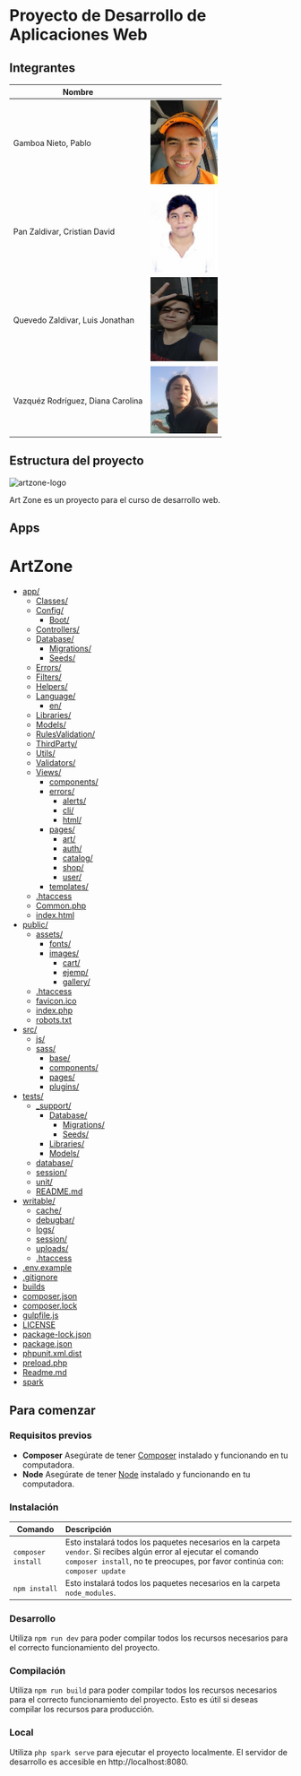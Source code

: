 # Proyecto de Desarrollo de Aplicaciones Web

## Integrantes 

| Nombre | <!-- --> |
|--------|-|
|Gamboa Nieto, Pablo|<img src="./team/ProfilePicPablo2.jpeg" width="120" height="150">|
|Pan Zaldivar, Cristian David| <img src="./team/cristianPan.jpeg" width="120" height="150"> |
|Quevedo Zaldivar, Luis Jonathan| <img src="./team/Luis.jpeg" width="120" height="150">|
|Vazquéz Rodríguez, Diana Carolina| <img src="./team/DianaVazquez.png" width="120" height="120"> |

## Estructura del proyecto

![artzone-logo](https://i.imgur.com/CrwsAB7.png)

Art Zone es un proyecto para el curso de desarrollo web. 

## Apps

# ArtZone

- [app/](app)
  - [Classes/](app\Classes)
  - [Config/](app\Config)
    - [Boot/](app\Config\Boot)
  - [Controllers/](app\Controllers)
  - [Database/](app\Database)
    - [Migrations/](app\Database\Migrations)
    - [Seeds/](app\Database\Seeds)
  - [Errors/](app\Errors)
  - [Filters/](app\Filters)
  - [Helpers/](app\Helpers)
  - [Language/](app\Language)
    - [en/](app\Language\en)
  - [Libraries/](app\Libraries)
  - [Models/](app\Models)
  - [RulesValidation/](app\RulesValidation)
  - [ThirdParty/](app\ThirdParty)
  - [Utils/](app\Utils)
  - [Validators/](app\Validators)
  - [Views/](app\Views)
    - [components/](app\Views\components)
    - [errors/](app\Views\errors)
      - [alerts/](app\Views\errors\alerts)
      - [cli/](app\Views\errors\cli)
      - [html/](app\Views\errors\html)
    - [pages/](app\Views\pages)
      - [art/](app\Views\pages\art)
      - [auth/](app\Views\pages\auth)
      - [catalog/](app\Views\pages\catalog)
      - [shop/](app\Views\pages\shop)
      - [user/](app\Views\pages\user)
    - [templates/](app\Views\templates)
  - [.htaccess](app.htaccess)
  - [Common.php](app\Common.php)
  - [index.html](app\index.html)
- [public/](public)
  - [assets/](public\assets)
    - [fonts/](public\assets\fonts)
    - [images/](public\assets\images)
      - [cart/](public\assets\images\cart)
      - [ejemp/](public\assets\images\ejemp)
      - [gallery/](public\assets\images\gallery)
  - [.htaccess](public.htaccess)
  - [favicon.ico](public\favicon.ico)
  - [index.php](public\index.php)
  - [robots.txt](public\robots.txt)
- [src/](src)
  - [js/](src\js)
  - [sass/](src\sass)
    - [base/](src\sass\base)
    - [components/](src\sass\components)
    - [pages/](src\sass\pages)
    - [plugins/](src\sass\plugins)
- [tests/](tests)
  - [_support/](tests\_support)
    - [Database/](tests\_support\Database)
      - [Migrations/](tests\_support\Database\Migrations)
      - [Seeds/](tests\_support\Database\Seeds)
    - [Libraries/](tests\_support\Libraries)
    - [Models/](tests\_support\Models)
  - [database/](tests\database)
  - [session/](tests\session)
  - [unit/](tests\unit)
  - [README.md](tests\README.md)
- [writable/](writable)
  - [cache/](writable\cache)
  - [debugbar/](writable\debugbar)
  - [logs/](writable\logs)
  - [session/](writable\session)
  - [uploads/](writable\uploads)
  - [.htaccess](writable\.htaccess)
- [.env.example](.env.example)
- [.gitignore](.gitignore)
- [builds](builds)
- [composer.json](composer.json)
- [composer.lock](composer.lock)
- [gulpfile.js](gulpfile.js)
- [LICENSE](LICENSE)
- [package-lock.json](package-lock.json)
- [package.json](package.json)
- [phpunit.xml.dist](phpunit.xml.dist)
- [preload.php](preload.php)
- [Readme.md](Readme.md)
- [spark](spark)
  

## Para comenzar

### Requisitos previos
- **Composer** Asegúrate de tener [Composer](https://getcomposer.org/) instalado y funcionando en tu computadora.
- **Node** Asegúrate de tener [Node](https://nodejs.org/es) instalado y funcionando en tu computadora.

### Instalación
| Comando            | Descripción                                                                                                                                                                               |
| ------------------ | :---------------------------------------------------------------------------------------------------------------------------------------------------------------------------------------- |
| `composer install` | Esto instalará todos los paquetes necesarios en la carpeta `vendor`. Si recibes algún error al ejecutar el comando `composer install`, no te preocupes, por favor continúa con: `composer update` |
| `npm install`      | Esto instalará todos los paquetes necesarios en la carpeta `node_modules`.        

### Desarrollo
Utiliza `npm run dev` para poder compilar todos los recursos necesarios para el correcto funcionamiento del proyecto.

### Compilación
Utiliza `npm run build` para poder compilar todos los recursos necesarios para el correcto funcionamiento del proyecto. Esto es útil si deseas compilar los recursos para producción.

### Local
Utiliza `php spark serve` para ejecutar el proyecto localmente. El servidor de desarrollo es accesible en http://localhost:8080.
